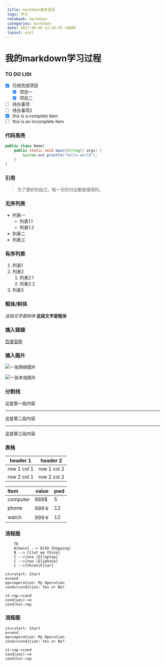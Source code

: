 ```yaml
---
 title: markdown基本语法
 tags: 学习
 notebook: markdown
 categories: markdown
 date: 2017-08-06 22:28:45 +0800
 layout: post
---
```


# 我的markdown学习过程

### TO DO LISt

- [x] 已经完成项目
	- [x] 项目一
	- [x] 项目二
- [ ] 待办事项
- [ ] 待办事项2
- [x] this is a complete item
- [ ] this is an incomplete item 

### 代码高亮

```java
public class Demo{
	public static void main(String[] args) {
		System.out.println("hello world");	
	}
}
```

### 引用
> 为了更好的自己，每一天的付出都是值得的。

### 无序列表
- 列表一
	- 列表1.1
	- 列表1.2
- 列表二
- 列表三

### 有序列表
1. 列表1
2. 列表2
	1. 列表2.1
	2. 列表2.2
3. 列表3

### 粗体/斜体
*这段文字是斜体*
**这段文字是粗体**

### 插入链接
[百度官网](http://www.baidu.com)

### 插入图片
![一张网络图片](http://note.youdao.com/favicon.ico)

![一张本地图片](ailee.jpg)

### 分割线
这是第一段内容
***
这是第二段内容
***
这是第三段内容

### 表格
header 1 | header 2
---|---
row 1 col 1 | row 1 col 2
row 2 col 1 | row 2 col 2

|Item	 |value	|pwd	|
|:-------|-------|-------|
|computer|888$	 |5		 |
|phone   |999￥  |12     |
|watch   |999￥  |12     |

### 流程图
```graph 
	TD
	A[main] --> B(GO Shopping)
	B --> C{let me think}
	C -->|one |D[laptop]
	C -->|two |E[iphone]
	C -->|three|F[car]
```

```flow
st=>start: Start
e=>end
op=>operation: My Operation
cond=>condition: Yes or No?

st->op->cond
cond(yes)->e
cond(no)->op
```

### 流程图
~~~flow
st=>start: Start
e=>end
op=>operation: My Operation
cond=>condition: Yes or No?

st->op->cond
cond(yes)->e
cond(no)->op
~~~

